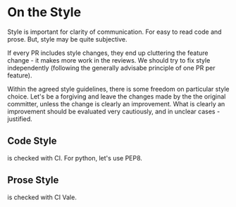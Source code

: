 # On the Style

Style is important for clarity of communication. For easy to read code and prose.
But, style may be quite subjective.

If every PR includes style changes, they end up cluttering the feature change - it makes more work in the reviews.
We should try to fix style independently (following the generally advisabe principle of one PR per feature).

Within the agreed style guidelines, there is some freedom on particular style choice. Let's be a forgiving and leave the changes made by the the original committer, unless the change is clearly an improvement. What is clearly an improvement should be evaluated very cautiously, and in unclear cases - justified.

## Code Style

is checked with CI. For python, let's use PEP8. 

## Prose Style

is checked with CI Vale. 

